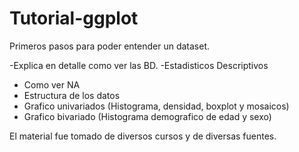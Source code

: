 # Tutorial-ggplot

Primeros pasos para poder entender un dataset.

-Explica en detalle como ver las BD. 
-Estadisticos Descriptivos 
- Como ver NA
- Estructura de los datos
- Grafico univariados (Histograma, densidad, boxplot y mosaicos)
- Grafico bivariado (Histograma demografico de edad y sexo)


El material fue tomado de diversos cursos y de diversas fuentes.
